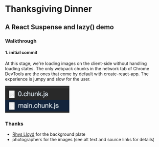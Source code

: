 # Thanksgiving Dinner

## A React Suspense and lazy() demo

### Walkthrough

#### 1. initial commit

At this stage, we're loading images on the client-side without handling loading states. The only webpack chunks in the network tab of Chrome DevTools are the ones that come by default with create-react-app. The experience is jumpy and slow for the user.

![step 1 chunks](/src/assets/step1/chunks.png)

### Thanks

- [Rhys Lloyd](https://codepen.io/justrhysism/pen/eDJrk) for the background plate
- photographers for the images (see alt text and source links for details)
